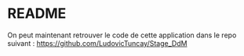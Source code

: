 # README

On peut maintenant retrouver le code de cette application dans le repo suivant : https://github.com/LudovicTuncay/Stage_DdM
